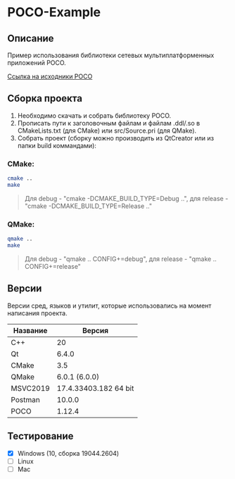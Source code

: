 # POCO-Example

## Описание

Пример использования библиотеки сетевых мультиплатформенных приложений POCO.

[Ссылка на исходники POCO](https://github.com/pocoproject/poco "POCO")

## Сборка проекта

1. Необходимо скачать и собрать библиотеку POCO.
2. Прописать пути к заголовочным файлам и файлам .ddl/.so в СMakeLists.txt (для CMake) или src/Source.pri (для QMake).
3. Собрать проект (cборку можно производить из QtCreator или из папки build коммандами):

### CMake:

```bash
cmake ..
make
```
> Для debug - "cmake -DCMAKE_BUILD_TYPE=Debug ..", для release - "cmake -DCMAKE_BUILD_TYPE=Release .."

### QMake:

```bash
qmake ..
make
```
> Для debug - "qmake .. CONFIG+=debug", для release - "qmake .. CONFIG+=release"

## Версии

Версии сред, языков и утилит, которые использовались на момент написания проекта.

| Название   | Версия               |
| -----------|----------------------|
| C++        | 20                   |
| Qt         | 6.4.0                |
| CMake      | 3.5                  |
| QMake      | 6.0.1 (6.0.0)        |
| MSVC2019   | 17.4.33403.182 64 bit|
| Postman    | 10.0.0               |
| POCO       | 1.12.4               |

## Тестирование

- [x] Windows (10, сборка 19044.2604)
- [ ] Linux
- [ ] Mac
